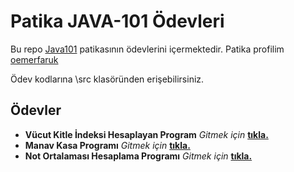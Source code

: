 # Patika JAVA-101 Ödevleri

Bu repo [Java101](https://app.patika.dev/courses/java101) patikasının ödevlerini içermektedir. Patika profilim [oemerfaruk](https://app.patika.dev/oemerfaruk)

Ödev kodlarına \src klasöründen erişebilirsiniz.
## Ödevler
+ **Vücut Kitle İndeksi Hesaplayan Program** *Gitmek için* **[tıkla.](https://github.com/oemerfaruk/Patika_Java101_HomeWorks/blob/master/src/VucutKitleIndeksi.java)**
+ **Manav Kasa Programı** *Gitmek için* **[tıkla.](https://github.com/oemerfaruk/Patika_Java101_HomeWorks/blob/master/src/ManavKasaProgram%C4%B1.java)**
+ **Not Ortalaması Hesaplama Programı** *Gitmek için* **[tıkla.](https://github.com/oemerfaruk/Patika_Java101_HomeWorks/blob/master/src/NotOrtalamasiHesaplama.java)**


